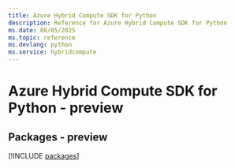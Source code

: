 ```yaml
---
title: Azure Hybrid Compute SDK for Python
description: Reference for Azure Hybrid Compute SDK for Python
ms.date: 08/05/2025
ms.topic: reference
ms.devlang: python
ms.service: hybridcompute
---
```

# Azure Hybrid Compute SDK for Python - preview
## Packages - preview
[!INCLUDE [packages](hybrid-compute-index.md)]